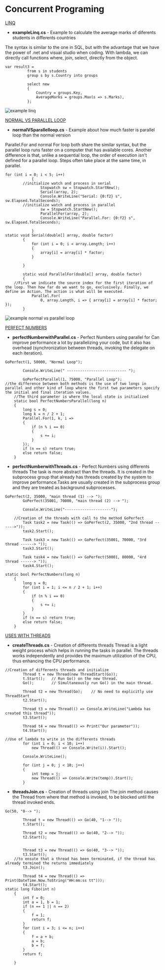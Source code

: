 # Concurrent Programing

[LINQ](Linq/)
* **exampleLinq.cs** - Example to calculate the average marks of diferents students 
in differents countries 

 The syntax is similar to the one in SQL, but with the advantage that we have the power of .net and visual studio when coding. With lambda, we can directly call functions where, join, select, directly from the object.

  ```
  var result3 =
            from s in students
            group s by s.Country into groups

            select new
            {
                Country = groups.Key,
                AverageMarks = groups.Max(s => s.Marks),
            };
  ```
  ![example linq](Linq/exampleLinq.jpg)

[NORMAL VS PARALLEL LOOP](NormalVSParallelLoop/)
* **normalVSparallelloop.cs** - Example about how much faster is parallel loop than the normal 
version

 Parallel.For and normal For loop both share the similar syntax, but the parallel loop runs faster on a computer that has available cores. Another difference is that, unlike a sequential loop, the order of execution isn't defined for a parallel loop. Steps often take place at the same time, in parallel.

```
for (int i = 0; i < 5; i++)
            {
		//initialize watch and process in serial
                Stopwatch sw = Stopwatch.StartNew();
                Serial(array, 2);
                Console.WriteLine("Serial: {0:f2} s", sw.Elapsed.TotalSeconds);
		//initialize watch and process in parallel
                sw = Stopwatch.StartNew();
                ParallelFor(array, 2);
                Console.WriteLine("Parallel.For: {0:f2} s", sw.Elapsed.TotalSeconds);

            }
static void Serial(double[] array, double factor)
        {
            for (int i = 0; i < array.Length; i++)
            {
                array[i] = array[i] * factor;
            }

        }

        static void ParallelFor(double[] array, double factor)
        {
	//First we indicate the source index for the first iteration of the loop. Then how far do we want to go, exclusively. Finally, we define an Action. The action is what will be executed.
            Parallel.For(
                0, array.Length, i => { array[i] = array[i] * factor; });
        }
```

  ![example normal vs parallel loop](NormalVSParallelLoop/normalVSparallelloop.jpg)

[PERFECT NUMBERS](PerfectNumbers/)
* **perfectNumberwithParallel.cs** - Perfect Numbers using parallel for
  Can improve performance a lot by parallelizing your code, but it also has overhead (synchronization between threads, invoking the delegate on each iteration).
```
GoPerfect(1, 50000, "Normal Loop");

        Console.WriteLine(" --------------------------- ");

        GoPerfectParallel(1, 75000, "Parallel Loop");
//the difference between both methods is the use of two longs in parallel and other kind of loop where the first two parameters specify the initial and final iteration values. 
    //The third parameter is where the local state is initialized
    static bool PerfectNumbersParallel(long n)
    {
        long s = 0;
        long k = n / 2 + 1;
        Parallel.For(1, k, i =>
        {
            if (n % i == 0)
            {
                s += i;
            }
        });
        if (n == s) return true;
        else return false;
    }
```

* **perfectNumberwithThreads.cs** - Perfect Numbers using differents threads
 The task is more abstract than the threads. It is created in the subprocess group that already has threads created by the system to improve performance.Tasks are usually created in the subprocess group and they are treated as background subprocesses.
```
GoPerfect(2, 35000, "main thread (1) --> ");
        GoPerfect(35001, 70000, "main thread (2) --> ");

        Console.WriteLine("---------------------");
	
	//Creation of the threads with call to the method GoPerfect
        Task task2 = new Task(() => GoPerfect(2, 35000, "2nd thread ------>"));
        task2.Start();

        Task task3 = new Task(() => GoPerfect(35001, 70000, "3rd thread ------> "));
        task3.Start();

        Task task4 = new Task(() => GoPerfect(50001, 80000, "4rd thread ------> "));
        task4.Start();

static bool PerfectNumbers(long n)
    {
        long s = 0;
        for (int i = 1; i <= n / 2 + 1; i++)
        {
            if (n % i == 0)
            {
                s += i;
            }
        }
        if (n == s) return true;
        else return false;
    }
```

[USES WITH THREADS](UseswithThreads/)
* **createThreads.cs** - Creation of differents threads
 Thread is a light weight process which helps in running the tasks in parallel. The threads works independently and provides the maximum utilization of the CPU, thus enhancing the CPU performance.
```
//Creation of differents threads and initialize
        Thread t = new Thread(new ThreadStart(Go));
        t.Start();   // Run Go() on the new thread.
        Go();        // Simultaneously run Go() in the main thread.

        Thread t2 = new Thread(Go);    // No need to explicitly use ThreadStart
        t2.Start();

        Thread t3 = new Thread(() => Console.WriteLine("Lambda has created this thread"));
        t3.Start();

        Thread t4 = new Thread(() => Print("Our parameter"));
        t4.Start();

//Use of lambda to write in the differents threads
        for (int i = 0; i < 10; i++)
            new Thread(() => Console.Write(i)).Start();

        Console.WriteLine();

        for (int j = 0; j < 10; j++)
        {
            int temp = j;
            new Thread(() => Console.Write(temp)).Start();
        }
```
* **threadsJoin.cs** - Creation of threads using join
 The join method causes the Thread from where that method is invoked, to be blocked until the thread invoked ends.
```
Go(50, "0--> ");

        Thread t = new Thread(() => Go(40, "1--> "));
        t.Start();

        Thread t2 = new Thread(() => Go(40, "2--> "));
        t2.Start();


        Thread t3 = new Thread(() => Go(40, "3--> "));
        t3.Start();
	//to ensute that a thread has been terminated, if the thread has already termined the returns immediately
        t3.Join();

        Thread t4 = new Thread(() => Print(DateTime.Now.ToString("HH:mm:ss tt")));
        t4.Start();
static long Fibo(int n)
    {
        int f = 0;
        int a = 1, b = 1;
        if (n == 1 || n == 2)
        {
            f = 1;
            return f;
        }
        for (int i = 3; i <= n; i++)
        {
            f = a + b;
            a = b;
            b = f;
        }
        return f;

    }
```